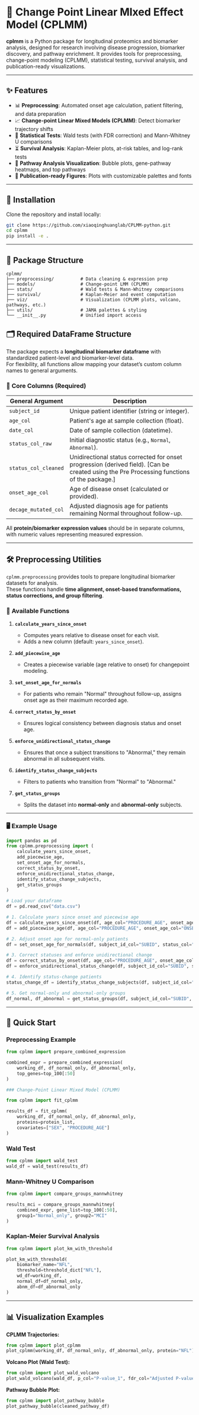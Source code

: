 # 🧬 Change Point Linear MIxed Effect Model (CPLMM)

**cplmm** is a Python package for longitudinal proteomics and biomarker analysis, designed for research involving disease progression, biomarker discovery, and pathway enrichment.
It provides tools for preprocessing, change-point modeling (CPLMM), statistical testing, survival analysis, and publication-ready visualizations.

---

## ✨ Features

- 📊 **Preprocessing**: Automated onset age calculation, patient filtering, and data preparation
- 📈 **Change-point Linear Mixed Models (CPLMM)**: Detect biomarker trajectory shifts
- 🧪 **Statistical Tests**: Wald tests (with FDR correction) and Mann-Whitney U comparisons
- ⏳ **Survival Analysis**: Kaplan-Meier plots, at-risk tables, and log-rank tests
- 🔬 **Pathway Analysis Visualization**: Bubble plots, gene-pathway heatmaps, and top pathways
- 🎨 **Publication-ready Figures**: Plots with customizable palettes and fonts

---

## 🔧 Installation

Clone the repository and install locally:

```bash
git clone https://github.com/xiaoqinghuanglab/CPLMM-python.git
cd cplmm
pip install -e .
```

---

## 📂 Package Structure

```
cplmm/
├── preprocessing/          # Data cleaning & expression prep
├── models/                 # Change-point LMM (CPLMM)
├── stats/                  # Wald tests & Mann-Whitney comparisons
├── survival/               # Kaplan-Meier and event computation
├── viz/                    # Visualization (CPLMM plots, volcano, pathways, etc.)
├── utils/                  # JAMA palettes & styling
└── __init__.py             # Unified import access
```

## 🗂 Required DataFrame Structure

The package expects a **longitudinal biomarker dataframe** with standardized patient-level and biomarker-level data.  
For flexibility, all functions allow mapping your dataset’s custom column names to general arguments.

### 🔑 **Core Columns (Required)**
| **General Argument**     | **Description**                                                                 |
|--------------------------|---------------------------------------------------------------------------------|
| `subject_id`            | Unique patient identifier (string or integer).                                  |
| `age_col`               | Patient's age at sample collection (float).                                     |
| `date_col`              | Date of sample collection (datetime).                                           |
| `status_col_raw`        | Initial diagnostic status (e.g., `Normal`, `Abnormal`).                         |
| `status_col_cleaned`    | Unidirectional status corrected for onset progression (derived field). [Can be created using the Pre Processing functions of the package.]         |
| `onset_age_col`         | Age of disease onset (calculated or provided).                                  |
| `decage_mutated_col`    | Adjusted diagnosis age for patients remaining Normal throughout follow-up.      |

All **protein/biomarker expression values** should be in separate columns, with numeric values representing measured expression.

---

## 🛠 Preprocessing Utilities

`cplmm.preprocessing` provides tools to prepare longitudinal biomarker datasets for analysis.  
These functions handle **time alignment, onset-based transformations, status corrections, and group filtering**.

### 🔑 **Available Functions**

1. **`calculate_years_since_onset`**  
   - Computes years relative to disease onset for each visit.  
   - Adds a new column (default: `years_since_onset`).

2. **`add_piecewise_age`**  
   - Creates a piecewise variable (age relative to onset) for changepoint modeling.

3. **`set_onset_age_for_normals`**  
   - For patients who remain "Normal" throughout follow-up, assigns onset age as their maximum recorded age.

4. **`correct_status_by_onset`**  
   - Ensures logical consistency between diagnosis status and onset age.

5. **`enforce_unidirectional_status_change`**  
   - Ensures that once a subject transitions to "Abnormal," they remain abnormal in all subsequent visits.

6. **`identify_status_change_subjects`**  
   - Filters to patients who transition from "Normal" to "Abnormal."

7. **`get_status_groups`**  
   - Splits the dataset into **normal-only** and **abnormal-only** subjects.

---

### 🖥 **Example Usage**
```python
import pandas as pd
from cplmm.preprocessing import (
    calculate_years_since_onset,
    add_piecewise_age,
    set_onset_age_for_normals,
    correct_status_by_onset,
    enforce_unidirectional_status_change,
    identify_status_change_subjects,
    get_status_groups
)

# Load your dataframe
df = pd.read_csv("data.csv")

# 1. Calculate years since onset and piecewise age
df = calculate_years_since_onset(df, age_col="PROCEDURE_AGE", onset_age_col="ONSET_AGE")
df = add_piecewise_age(df, age_col="PROCEDURE_AGE", onset_age_col="ONSET_AGE")

# 2. Adjust onset age for normal-only patients
df = set_onset_age_for_normals(df, subject_id_col="SUBID", status_col="Status", age_col="PROCEDURE_AGE", mutated_col="DECAGE_Mutated")

# 3. Correct statuses and enforce unidirectional change
df = correct_status_by_onset(df, age_col="PROCEDURE_AGE", onset_age_col="ONSET_AGE", status_col="Status")
df = enforce_unidirectional_status_change(df, subject_id_col="SUBID", status_col="Status", date_col="PROCEDURE_DATE")

# 4. Identify status-change patients
status_change_df = identify_status_change_subjects(df, subject_id_col="SUBID", status_col="Status", date_col="PROCEDURE_DATE")

# 5. Get normal-only and abnormal-only groups
df_normal, df_abnormal = get_status_groups(df, subject_id_col="SUBID", status_col="Status")
```
---
## 🚀 Quick Start

### Preprocessing Example
```python
from cplmm import prepare_combined_expression

combined_expr = prepare_combined_expression(
    working_df, df_normal_only, df_abnormal_only,
    top_genes=top_100[:50]
)

### Change-Point Linear Mixed Model (CPLMM)

from cplmm import fit_cplmm

results_df = fit_cplmm(
    working_df, df_normal_only, df_abnormal_only,
    proteins=protein_list,
    covariates=["SEX", "PROCEDURE_AGE"]
)
```

### Wald Test

```python
from cplmm import wald_test
wald_df = wald_test(results_df)
```

### Mann-Whitney U Comparison

```python
from cplmm import compare_groups_mannwhitney

results_mci = compare_groups_mannwhitney(
    combined_expr, gene_list=top_100[:50],
    group1="Normal_only", group2="MCI"
)
```

### Kaplan-Meier Survival Analysis

```python
from cplmm import plot_km_with_threshold

plot_km_with_threshold(
    biomarker_name="NFL",
    threshold=threshold_dict["NFL"],
    wd_df=working_df,
    normal_df=df_normal_only,
    abnm_df=df_abnormal_only
)
```

---

## 📊 Visualization Examples

**CPLMM Trajectories:**
```python
from cplmm import plot_cplmm
plot_cplmm(working_df, df_normal_only, df_abnormal_only, protein="NFL")
```

**Volcano Plot (Wald Test):**
```python
from cplmm import plot_wald_volcano
plot_wald_volcano(wald_df, p_col="P-value_1", fdr_col="Adjusted P-value (FDR)_1")
```

**Pathway Bubble Plot:**
```python
from cplmm import plot_pathway_bubble
plot_pathway_bubble(cleaned_pathway_df)
```
